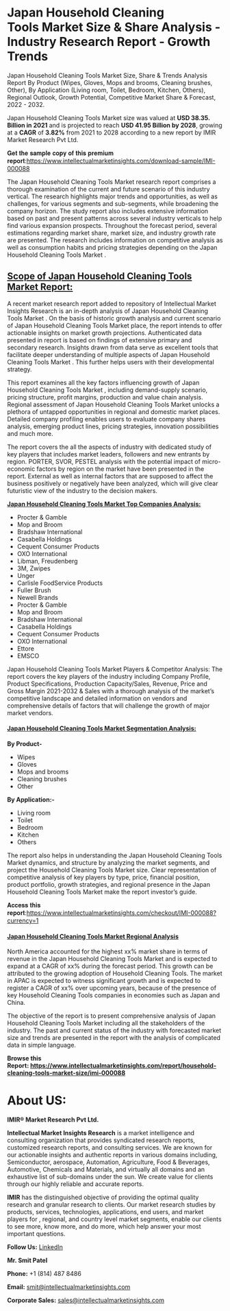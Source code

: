 <h1>Japan Household Cleaning Tools&nbsp;Market Size &amp; Share Analysis - Industry Research Report - Growth Trends</h1>
<p>Japan Household Cleaning Tools Market Size, Share &amp; Trends Analysis Report By Product (Wipes, Gloves, Mops and brooms, Cleaning brushes, Other), By Application (Living room, Toilet, Bedroom, Kitchen, Others), Regional Outlook, Growth Potential, Competitive Market Share &amp; Forecast, 2022 - 2032.</p>
<p>Japan Household Cleaning Tools Market size was valued at&nbsp;<strong>USD 38.35. Billion in 2021</strong>&nbsp;and is projected to reach&nbsp;<strong>USD 41.95 Billion by 2028</strong>, growing at a&nbsp;<strong>CAGR</strong>&nbsp;of&nbsp;<strong>3.82%</strong>&nbsp;from 2021 to 2028 according to a new report by IMIR Market Research Pvt Ltd.</p>
<p>𝐆𝐞𝐭 𝐭𝐡𝐞 𝐬𝐚𝐦𝐩𝐥𝐞 𝐜𝐨𝐩𝐲 𝐨𝐟 𝐭𝐡𝐢𝐬 𝐩𝐫𝐞𝐦𝐢𝐮𝐦 𝐫𝐞𝐩𝐨𝐫𝐭:<a href="https://www.intellectualmarketinsights.com/download-sample/IMI-000088">https://www.intellectualmarketinsights.com/download-sample/IMI-000088</a>&nbsp;</p>
<p>The Japan Household Cleaning Tools Market research report comprises a thorough examination of the current and future scenario of this industry vertical. The research highlights major trends and opportunities, as well as challenges, for various segments and sub-segments, while broadening the company horizon. The study report also includes extensive information based on past and present patterns across several industry verticals to help find various expansion prospects. Throughout the forecast period, several estimations regarding market share, market size, and industry growth rate are presented. The research includes information on competitive analysis as well as consumption habits and pricing strategies depending on the Japan Household Cleaning Tools Market .</p>
<h2><u>Scope of Japan Household Cleaning Tools Market Report:</u></h2>
<p>A recent market research report added to repository of Intellectual Market Insights Research is an in-depth analysis of Japan Household Cleaning Tools Market . On the basis of historic growth analysis and current scenario of Japan Household Cleaning Tools Market place, the report intends to offer actionable insights on market growth projections. Authenticated data presented in report is based on findings of extensive primary and secondary research. Insights drawn from data serve as excellent tools that facilitate deeper understanding of multiple aspects of Japan Household Cleaning Tools Market . This further helps users with their developmental strategy.</p>
<p>This report examines all the key factors influencing growth of Japan Household Cleaning Tools Market , including demand-supply scenario, pricing structure, profit margins, production and value chain analysis. Regional assessment of Japan Household Cleaning Tools Market unlocks a plethora of untapped opportunities in regional and domestic market places. Detailed company profiling enables users to evaluate company shares analysis, emerging product lines, pricing strategies, innovation possibilities and much more.</p>
<p>The report covers the all the aspects of industry with dedicated study of key players that includes market leaders, followers and new entrants by region. PORTER, SVOR, PESTEL analysis with the potential impact of micro-economic factors by region on the market have been presented in the report. External as well as internal factors that are supposed to affect the business positively or negatively have been analyzed, which will give clear futuristic view of the industry to the decision makers.</p>
<p><strong><u>Japan Household Cleaning Tools Market Top Companies Analysis:</u></strong></p>
<ul>
<li>Procter &amp; Gamble</li>
<li>Mop and Broom</li>
<li>Bradshaw International</li>
<li>Casabella Holdings</li>
<li>Cequent Consumer Products</li>
<li>OXO International</li>
<li>Libman, Freudenberg</li>
<li>3M, Zwipes</li>
<li>Unger</li>
<li>Carlisle FoodService Products</li>
<li>Fuller Brush</li>
<li>Newell Brands</li>
<li>Procter &amp; Gamble</li>
<li>Mop and Broom</li>
<li>Bradshaw International</li>
<li>Casabella Holdings</li>
<li>Cequent Consumer Products</li>
<li>OXO International</li>
<li>Ettore</li>
<li>EMSCO</li>
</ul>
<p>Japan Household Cleaning Tools Market Players &amp; Competitor Analysis: The report covers the key players of the industry including Company Profile, Product Specifications, Production Capacity/Sales, Revenue, Price and Gross Margin 2021-2032 &amp; Sales with a thorough analysis of the market&rsquo;s competitive landscape and detailed information on vendors and comprehensive details of factors that will challenge the growth of major market vendors.</p>
<h4><strong><u>Japan Household Cleaning Tools Market Segmentation Analysis:</u></strong></h4>
<p><strong>By Product-&nbsp;</strong></p>
<ul>
<li>Wipes</li>
<li>Gloves</li>
<li>Mops and brooms</li>
<li>Cleaning brushes</li>
<li>Other</li>
</ul>
<p><strong>By Application:-&nbsp;</strong></p>
<ul>
<li>Living room</li>
<li>Toilet</li>
<li>Bedroom</li>
<li>Kitchen</li>
<li>Others</li>
</ul>
<p>The report also helps in understanding the Japan Household Cleaning Tools Market dynamics, and structure by analyzing the market segments, and project the Household Cleaning Tools&nbsp;Market size. Clear representation of competitive analysis of key players by type, price, financial position, product portfolio, growth strategies, and regional presence in the Japan Household Cleaning Tools Market make the report investor&rsquo;s guide.</p>
<p>𝐀𝐜𝐜𝐞𝐬𝐬 𝐭𝐡𝐢𝐬 𝐫𝐞𝐩𝐨𝐫𝐭:<a href="https://www.intellectualmarketinsights.com/checkout/IMI-000088?currency=1">https://www.intellectualmarketinsights.com/checkout/IMI-000088?currency=1</a>&nbsp;</p>
<h4><strong><u> Japan Household Cleaning Tools Market Regional Analysis</u></strong></h4>
<p>North America accounted for the highest xx% market share in terms of revenue in the Japan Household Cleaning Tools Market and is expected to expand at a CAGR of xx% during the forecast period. This growth can be attributed to the growing adoption of Household Cleaning Tools. The market in APAC is expected to witness significant growth and is expected to register a CAGR of xx% over upcoming years, because of the presence of key Household Cleaning Tools companies in economies such as Japan and China.</p>
<p>The objective of the report is to present comprehensive analysis of Japan Household Cleaning Tools Market including all the stakeholders of the industry. The past and current status of the industry with forecasted market size and trends are presented in the report with the analysis of complicated data in simple language.</p>
<p><strong>Browse this Report:&nbsp;<a href="https://www.intellectualmarketinsights.com/report/household-cleaning-tools-market-size/imi-000088">https://www.intellectualmarketinsights.com/report/household-cleaning-tools-market-size/imi-000088</a>&nbsp;</strong></p>
<h1>About US:</h1>
<p><strong>IMIR&reg; Market Research Pvt Ltd.</strong></p>
<p><strong>Intellectual Market Insights Research</strong> is a market intelligence and consulting organization that provides syndicated research reports, customized research reports, and consulting services. We are known for our actionable insights and authentic reports in various domains including, Semiconductor, aerospace, Automation, Agriculture, Food &amp; Beverages, Automotive, Chemicals and Materials, and virtually all domains and an exhaustive list of sub-domains under the sun. We create value for clients through our highly reliable and accurate reports.</p>
<p><strong>IMIR</strong> has the distinguished objective of providing the optimal quality research and granular research to clients. Our market research studies by products, services, technologies, applications, end users, and market players for , regional, and country level market segments, enable our clients to see more, know more, and do more, which help answer your most important questions.</p>
<p><strong>Follow Us:</strong> <a href="https://www.linkedin.com/company/imir-marketresearch/">LinkedIn</a></p>
<p><strong>Mr. Smit Patel</strong></p>
<p><strong>Phone:</strong> +1 (814) 487 8486</p>
<p><strong>Email:</strong> <a href="mailto:smit@intellectualmarketinsights.com">smit@intellectualmarketinsights.com</a></p>
<p><strong>Corporate Sales:</strong> <a href="mailto:sales@intellectualmarketinsights.com">sales@intellectualmarketinsights.com</a></p>
